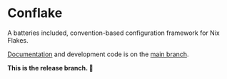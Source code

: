 # Conflake

A batteries included, convention-based configuration framework for Nix Flakes.

[Documentation](https://github.com/ratson/conflake/blob/main/API_GUIDE.md) and development code is on the [main branch](https://github.com/ratson/conflake/tree/main).

**This is the release branch. 🚀**
